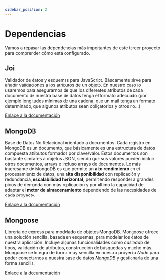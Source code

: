 ```yaml
---
sidebar_position: 2
---
```


# Dependencias

Vamos a repasar las dependencias más importantes de este tercer proyecto para comprender cómo está configurado.

## Joi

Validador de datos y esquemas para JavaScript. Báscamente sirve para añadir validaciones a los atributos de un objeto. En nuestro caso lo usaremos para asegurarnos de que los diferentes atributos de cada documento de nuestra base de datos tenga el formato adecuado (por ejemplo longitudes mínimas de una cadena, que un mail tenga un formato determinado, que algunos atributos sean obligatorios y otros no...)

[Enlace a la documentación](https://github.com/sideway/joi)

## MongoDB

Base de Datos No Relacional orientado a documentos. Cada registro en MongoDB es un documento, que básicamente es una estructura de datos compuesta atributos formados por clave/valor. Estos documentos son bastante similares a objetos JSON, siendo que sus valores pueden incluir otros documentos, arrays e incluso arrays de documentos. Lo más interesante de MongoDB es que permite un **alto rendimiento** en el procesamiento de datos, una **alta disponibilidad** con replicación y redundancia, **escalabilidad horizontal**, permitiendo responder a grandes picos de demanda con más replicación y por último la capacidad de adaptar el **motor de almacenamiento** dependiendo de las necesidades de cada proyecto.

[Enlace a la documentación](https://www.mongodb.com)


## Mongoose

Librería de express para modelado de objetos MongoDB. Mongoose ofrece una solución sencilla, basada en esquemas, para modelar los datos de nuestra aplicación. Incluye algunas funcionalidades como *casteado* de tipos, validación de atributos, construcción de búsquedas y mucho más. Mongoose se integra de forma muy sencilla en nuestro proyecto *Node* para poder conectarnos a nuestra base de datos *MongoDB* y gestionarla de una forma sencilla.

[Enlace a la documentación](https://mongoosejs.com)
